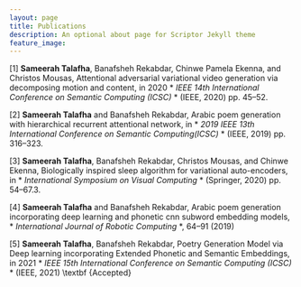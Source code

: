 ```yaml
---
layout: page
title: Publications
description: An optional about page for Scriptor Jekyll theme
feature_image:
---
```

[1]  **Sameerah Talafha**, Banafsheh Rekabdar, Chinwe Pamela Ekenna, and Christos Mousas, Attentional adversarial variational video generation via decomposing motion and content, in 2020 * *IEEE 14th International Conference on Semantic Computing (ICSC)* * (IEEE, 2020) pp. 45–52.

[2] **Sameerah Talafha** and Banafsheh Rekabdar, Arabic poem generation with hierarchical recurrent attentional network, in * *2019 IEEE 13th International Conference on Semantic Computing(ICSC)* * (IEEE, 2019) pp. 316–323.

[3] **Sameerah Talafha**, Banafsheh Rekabdar, Christos Mousas, and Chinwe Ekenna, Biologically inspired sleep algorithm for variational auto-encoders, in * *International Symposium on Visual Computing* * (Springer, 2020) pp. 54–67.3.

[4] **Sameerah Talafha** and Banafsheh Rekabdar, Arabic poem generation incorporating deep learning and phonetic cnn subword embedding models, * *International Journal of Robotic Computing* *, 64–91 (2019)

[5] **Sameerah Talafha**, Banafsheh Rekabdar, Poetry Generation Model via Deep learning incorporating Extended Phonetic and Semantic Embeddings, in 2021 * *IEEE 15th International Conference on Semantic Computing (ICSC)* * (IEEE, 2021) \textbf {Accepted}

